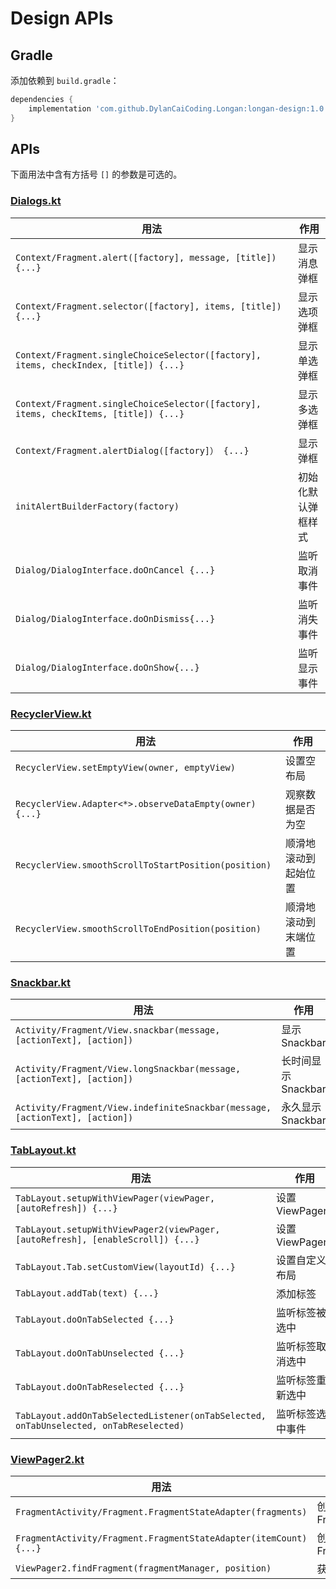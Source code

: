 # Design APIs

## Gradle

添加依赖到 `build.gradle`：

```groovy
dependencies {
    implementation 'com.github.DylanCaiCoding.Longan:longan-design:1.0.2'
}
```

## APIs

下面用法中含有方括号 `[]` 的参数是可选的。

### [Dialogs.kt](https://github.com/DylanCaiCoding/Longan/blob/master/longan-design/src/main/java/com/dylanc/longan/design/Dialogs.kt)

| 用法                                                         | 作用               |
| ------------------------------------------------------------ | ------------------ |
| `Context/Fragment.alert([factory], message, [title]) {...}`  | 显示消息弹框       |
| `Context/Fragment.selector([factory], items, [title]) {...}` | 显示选项弹框       |
| `Context/Fragment.singleChoiceSelector([factory], items, checkIndex, [title]) {...}` | 显示单选弹框       |
| `Context/Fragment.singleChoiceSelector([factory], items, checkItems, [title]) {...}` | 显示多选弹框       |
| `Context/Fragment.alertDialog([factory]） {...}`             | 显示弹框           |
| `initAlertBuilderFactory(factory)`                           | 初始化默认弹框样式 |
| `Dialog/DialogInterface.doOnCancel {...}`                    | 监听取消事件       |
| `Dialog/DialogInterface.doOnDismiss{...}`                    | 监听消失事件       |
| `Dialog/DialogInterface.doOnShow{...}`                       | 监听显示事件       |

### [RecyclerView.kt](https://github.com/DylanCaiCoding/Longan/blob/master/longan-design/src/main/java/com/dylanc/longan/design/RecyclerView.kt)

| 用法                                                    | 作用                 |
| ------------------------------------------------------- | -------------------- |
| `RecyclerView.setEmptyView(owner, emptyView)`           | 设置空布局           |
| `RecyclerView.Adapter<*>.observeDataEmpty(owner) {...}` | 观察数据是否为空     |
| `RecyclerView.smoothScrollToStartPosition(position)`    | 顺滑地滚动到起始位置 |
| `RecyclerView.smoothScrollToEndPosition(position)`      | 顺滑地滚动到末端位置 |

### [Snackbar.kt](https://github.com/DylanCaiCoding/Longan/blob/master/longan-design/src/main/java/com/dylanc/longan/design/Snackbar.kt)

| 用法                                                         | 作用                |
| ------------------------------------------------------------ | ------------------- |
| `Activity/Fragment/View.snackbar(message, [actionText], [action])` | 显示 Snackbar       |
| `Activity/Fragment/View.longSnackbar(message, [actionText], [action])` | 长时间显示 Snackbar |
| `Activity/Fragment/View.indefiniteSnackbar(message, [actionText], [action])` | 永久显示 Snackbar   |

### [TabLayout.kt](https://github.com/DylanCaiCoding/Longan/blob/master/longan-design/src/main/java/com/dylanc/longan/design/TabLayout.kt)

| 用法                                                         | 作用             |
| ------------------------------------------------------------ | ---------------- |
| `TabLayout.setupWithViewPager(viewPager, [autoRefresh]) {...}` | 设置 ViewPager   |
| `TabLayout.setupWithViewPager2(viewPager, [autoRefresh], [enableScroll]) {...}` | 设置 ViewPager2  |
| `TabLayout.Tab.setCustomView(layoutId) {...}`                | 设置自定义布局   |
| `TabLayout.addTab(text) {...}`                               | 添加标签         |
| `TabLayout.doOnTabSelected {...}`                            | 监听标签被选中   |
| `TabLayout.doOnTabUnselected {...}`                          | 监听标签取消选中 |
| `TabLayout.doOnTabReselected {...}`                          | 监听标签重新选中 |
| `TabLayout.addOnTabSelectedListener(onTabSelected, onTabUnselected, onTabReselected) ` | 监听标签选中事件 |

### [ViewPager2.kt](https://github.com/DylanCaiCoding/Longan/blob/master/longan-design/src/main/java/com/dylanc/longan/design/ViewPager2.kt)

| 用法                                                         | 作用                      |
| ------------------------------------------------------------ | ------------------------- |
| `FragmentActivity/Fragment.FragmentStateAdapter(fragments)`  | 创建 FragmentStateAdapter |
| `FragmentActivity/Fragment.FragmentStateAdapter(itemCount) {...}` | 创建 FragmentStateAdapter |
| `ViewPager2.findFragment(fragmentManager, position)`         | 获取 Fragment             |